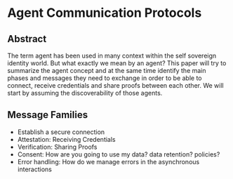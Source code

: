 # Agent Communication Protocols

## Abstract

The term agent has been used in many context within the self sovereign identity world. But what exactly we mean by an agent? This paper will try to summarize the agent concept and at the same time identify the main phases and messages they need to exchange in order to be able to connect, receive credentials and share proofs between each other. We will start by assuming the discoverability of those agents. 

## Message Families

* Establish a secure connection
* Attestation: Receiving Credentials
* Verification: Sharing Proofs
* Consent: How are you going to use my data? data retention? policies?
* Error handling: How do we manage errors in the asynchronous interactions
